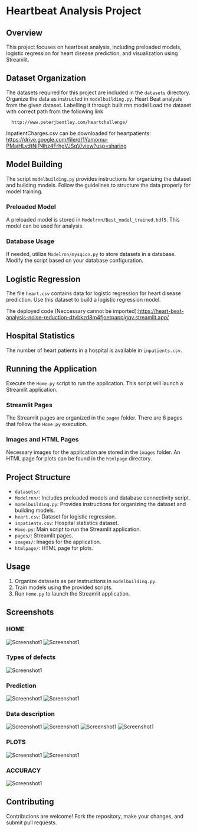 # Heartbeat Analysis Project

## Overview

This project focuses on heartbeat analysis, including preloaded models, logistic regression for heart disease prediction, and visualization using Streamlit.

## Dataset Organization

The datasets required for this project are included in the `datasets` directory. Organize the data as instructed in `modelbuilding.py`.
Heart Beat analysis from the given dataset. Labelling it through built rnn model Load the dataset with correct path from the following link

      http://www.peterjbentley.com/heartchallenge/ 
      
InpatientCharges.csv can be downloaded for heartpatients: 
          https://drive.google.com/file/d/1Yamomu-PMajHLvdtNjP4hz4FrhgVJSgV/view?usp=sharing

## Model Building

The script `modelbuilding.py` provides instructions for organizing the dataset and building models. Follow the guidelines to structure the data properly for model training.

### Preloaded Model

A preloaded model is stored in `Modelrnn/Best_model_trained.hdf5`. This model can be used for analysis.

### Database Usage

If needed, utilize `Modelrnn/mysqcon.py` to store datasets in a database. Modify the script based on your database configuration.

## Logistic Regression

The file `heart.csv` contains data for logistic regression for heart disease prediction. Use this dataset to build a logistic regression model.

The deployed code (Neccessary cannot be imported):https://heart-beat-analysis-noise-reduction-dtvbkzd8m4fjoetpappigqv.streamlit.app/

## Hospital Statistics

The number of heart patients in a hospital is available in `inpatients.csv`.

## Running the Application

Execute the `Home.py` script to run the application. This script will launch a Streamlit application.

### Streamlit Pages

The Streamlit pages are organized in the `pages` folder. There are 6 pages that follow the `Home.py` execution.

### Images and HTML Pages

Necessary images for the application are stored in the `images` folder. An HTML page for plots can be found in the `htmlpage` directory.

## Project Structure

- `datasets/`: 
- `Modelrnn/`: Includes preloaded models and database connectivity script.
- `modelbuilding.py`: Provides instructions for organizing the dataset and building models.
- `heart.csv`: Dataset for logistic regression.
- `inpatients.csv`: Hospital statistics dataset.
- `Home.py`: Main script to run the Streamlit application.
- `pages/`: Streamlit pages.
- `images/`: Images for the application.
- `htmlpage/`: HTML page for plots.

## Usage

1. Organize datasets as per instructions in `modelbuilding.py`.
2. Train models using the provided scripts.
3. Run `Home.py` to launch the Streamlit application.

## Screenshots

### HOME
![Screenshot1](/screenshots/dav1.png)
![Screenshot1](/screenshots/dav2.png)

### Types of defects
![Screenshot1](/screenshots/dav3.png)

### Prediction
![Screenshot1](/screenshots/dav4.png)
![Screenshot1](/screenshots/dav5.png)

### Data description
![Screenshot1](/screenshots/dav6.png)
![Screenshot1](/screenshots/dav7.png)
![Screenshot1](/screenshots/dav8.png)
![Screenshot1](/screenshots/dav9.png)

### PLOTS
![Screenshot1](/screenshots/dav10.png)
![Screenshot1](/screenshots/dav11.png)
### ACCURACY
![Screenshot1](/screenshots/dav12.png)


## Contributing

Contributions are welcome! Fork the repository, make your changes, and submit pull requests.

